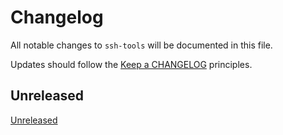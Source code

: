 # Changelog

All notable changes to `ssh-tools` will be documented in this file.

Updates should follow the [Keep a CHANGELOG](http://keepachangelog.com/) principles.

## Unreleased
[Unreleased](https://github.com/necrogami/ssh-tools/develop)
